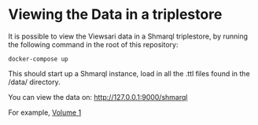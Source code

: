 # Viewing the Data in a triplestore

It is possible to view the Viewsari data in a Shmarql triplestore, by running the following command in the root of this repository:

```shell
docker-compose up
```

This should start up a Shmarql instance, load in all the .ttl files found in the /data/ directory.

You can view the data on: http://127.0.0.1:9000/shmarql

For example, [Volume 1](http://127.0.0.1:9000/shmarql?s=%3Chttp%3A//viewsari.github.io/ontology%23volume1%3E)
